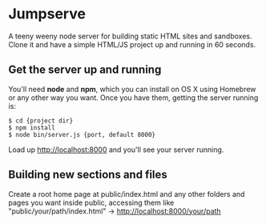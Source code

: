# Jumpserve

A teeny weeny node server for building static HTML sites and sandboxes. Clone it and have a simple HTML/JS project up and running in 60 seconds.

## Get the server up and running

You'll need **node** and **npm**, which you can install on OS X using Homebrew or any other way you want. Once you have them, getting the server running is:

```
$ cd {project dir}
$ npm install
$ node bin/server.js {port, default 8000}
```

Load up <http://localhost:8000> and you'll see your server running.

## Building new sections and files

Create a root home page at public/index.html and any other folders and pages you want inside public, accessing them like "public/your/path/index.html" -> <http://localhost:8000/your/path>


